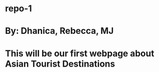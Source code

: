 # repo-1
# By: Dhanica, Rebecca, MJ 
# This will be our first webpage about Asian Tourist Destinations
